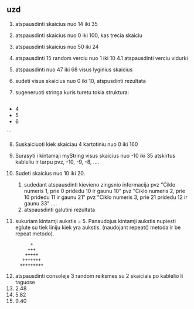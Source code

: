 ## uzd

1. atspausdinti skaicius nuo 14 iki 35

2. atspausdinti skaicius nuo 0 iki 100, kas trecia skaiciu

3. atspausdinti skaicius nuo 50 iki 24

4. atspausdinti 15 random verciu nuo 1 iki 10
4.1 atspausdinti verciu vidurki

5. atspausdinti nuo 47 iki 68 visus lyginius skaicius

6. sudeti visus skaicius nuo 0 iki 10, atspusdinti rezultata

7. sugeneruoti stringa kuris turetu tokia struktura:
   ```html
  <ul>
    <li>4</li>
    <li>5</li>
    <li>6</li>
  </ul>
   ```


8. Suskaiciuoti kiek skaiciau 4 kartotiniu nuo 0 iki 160

9. Surasyti i kintamaji myString visus skaicius nuo -10 iki 35 atskirtus kableliu ir tarpu
    pvz, -10, -9, -8, ....

10. Sudeti skaicius nuo 10 iki 20. 
    1.  sudedant atspausdinti kievieno zingsnio informacija
      pvz "Ciklo numeris 1, prie 0 pridedu 10 ir gaunu 10"
      pvz "Ciklo numeris 2, prie 10 pridedu 11 ir gaunu 21"
      pvz "Ciklo numeris 3, prie 21 pridedu 12 ir gaunu 33"
      ....
    2. atspausdinti galutini rezultata

11. sukuriam kintamji aukstis = 5. Panaudojus kintamji aukstis nupiesti eglute su tiek liniju kiek yra aukstis. (naudojant repeat() metoda ir be repeat metodo).
```
         +
        +++
       +++++
      +++++++
     +++++++++
```

12. atspausdinti consoleje 3 random reiksmes su 2 skaiciais po kablelio li taguose
    <li>2.48</li>
    <li>5.82</li>
    <li>9.40</li>
